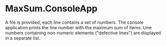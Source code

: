 # MaxSum.ConsoleApp
A file is provided, each line contains a set of numbers. The console application prints the line number with the maximum sum of items. Line numbers containing non-numeric elements ("defective lines") are displayed in a separate list.
